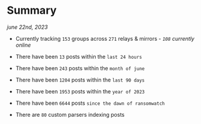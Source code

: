 
# Summary
_june 22nd, 2023_

- Currently tracking `153` groups across `271` relays & mirrors - _`108` currently online_

- There have been `13` posts within the `last 24 hours`

- There have been `243` posts within the `month of june`

- There have been `1204` posts within the `last 90 days`

- There have been `1953` posts within the `year of 2023`

- There have been `6644` posts `since the dawn of ransomwatch`

- There are `80` custom parsers indexing posts
